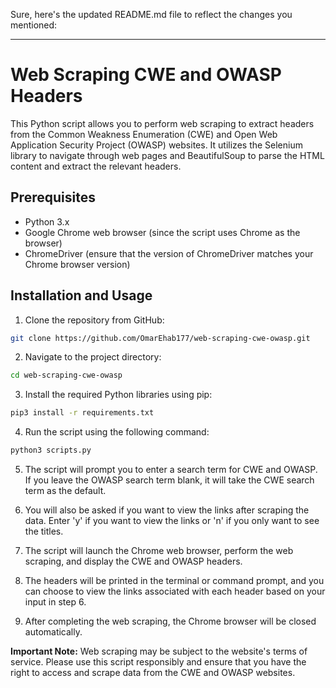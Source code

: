Sure, here's the updated README.md file to reflect the changes you mentioned:

---

# Web Scraping CWE and OWASP Headers

This Python script allows you to perform web scraping to extract headers from the Common Weakness Enumeration (CWE) and Open Web Application Security Project (OWASP) websites. It utilizes the Selenium library to navigate through web pages and BeautifulSoup to parse the HTML content and extract the relevant headers.

## Prerequisites

- Python 3.x
- Google Chrome web browser (since the script uses Chrome as the browser)
- ChromeDriver (ensure that the version of ChromeDriver matches your Chrome browser version)

## Installation and Usage

1. Clone the repository from GitHub:

```bash
git clone https://github.com/OmarEhab177/web-scraping-cwe-owasp.git
```

2. Navigate to the project directory:

```bash
cd web-scraping-cwe-owasp
```

3. Install the required Python libraries using pip:

```bash
pip3 install -r requirements.txt
```

4. Run the script using the following command:

```bash
python3 scripts.py
```

5. The script will prompt you to enter a search term for CWE and OWASP. If you leave the OWASP search term blank, it will take the CWE search term as the default.

6. You will also be asked if you want to view the links after scraping the data. Enter 'y' if you want to view the links or 'n' if you only want to see the titles.

7. The script will launch the Chrome web browser, perform the web scraping, and display the CWE and OWASP headers.

8. The headers will be printed in the terminal or command prompt, and you can choose to view the links associated with each header based on your input in step 6.

9. After completing the web scraping, the Chrome browser will be closed automatically.

**Important Note:** Web scraping may be subject to the website's terms of service. Please use this script responsibly and ensure that you have the right to access and scrape data from the CWE and OWASP websites.
